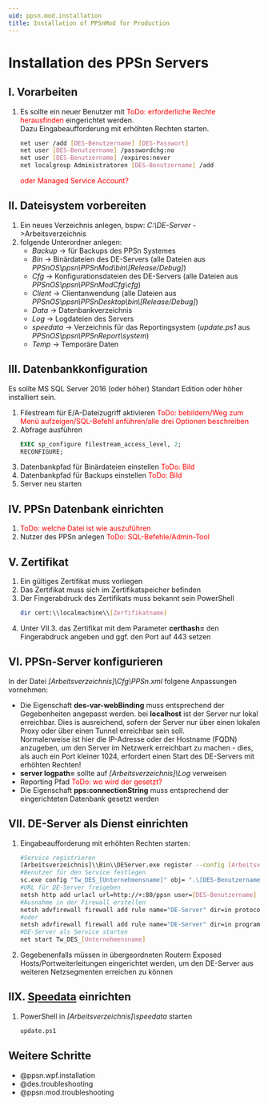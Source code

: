 ```yaml
---
uid: ppsn.mod.installation
title: Installation of PPSnMod for Production
---
```


# Installation des PPSn Servers

## I. Vorarbeiten

1. Es sollte ein neuer Benutzer mit <span style="color:red">ToDo: erforderliche Rechte herausfinden</span> eingerichtet werden.  
   Dazu Eingabeaufforderung mit erhöhten Rechten starten.
   ```bash
   net user /add [DES-Benutzername] [DES-Passwort]
   net user [DES-Benutzername] /passwordchg:no
   net user [DES-Benutzername] /expires:never
   net localgroup Administratoren [DES-Benutzername] /add
   ```
   <span style="color:red">oder Managed Service Account?</span>

## II. Dateisystem vorbereiten

1. Ein neues Verzeichnis anlegen, bspw: <i>C:\DE-Server</i> ->Arbeitsverzeichnis
2. folgende Unterordner anlegen:
    * <i>Backup</i> -> für Backups des PPSn Systemes
    * <i>Bin</i> -> Binärdateien des DE-Servers (alle Dateien aus <i>PPSnOS\\ppsn\\PPSnMod\\bin\\[Release/Debug]</i>)
    * <i>Cfg</i> -> Konfigurationsdateien des DE-Servers (alle Dateien aus <i>PPSnOS\\ppsn\\PPSnModCfg\\cfg</i>)
    * <i>Client</i> -> Clientanwendung (alle Dateien aus <i>PPSnOS\\ppsn\\PPSnDesktop\\bin\\[Release/Debug]</i>)
    * <i>Data</i> -> Datenbankverzeichnis
    * <i>Log</i> -> Logdateien des Servers
    * <i>speedata</i> -> Verzeichnis für das Reportingsystem (<i>update.ps1</i> aus <i>PPSnOS\\ppsn\\PPSnReport\\system</i>)
    * <i>Temp</i> -> Temporäre Daten

## III. Datenbankkonfiguration

Es sollte MS SQL Server 2016 (oder höher) Standart Edition oder höher installiert sein.

1. Filestream für E/A-Dateizugriff aktivieren <span style="color:red">ToDo: bebildern/Weg zum Menü aufzeigen/SQL-Befehl anführen/alle drei Optionen beschreiben</span>
2. Abfrage ausführen
    ```sql
    EXEC sp_configure filestream_access_level, 2;
    RECONFIGURE;
    ```
3. Datenbankpfad für Binärdateien einstellen <span style="color:red">ToDo: Bild</span>
4. Datenbankpfad für Backups einstellen <span style="color:red">ToDo: Bild</span>
5. Server neu starten

## IV. PPSn Datenbank einrichten

1. <span style="color:red">ToDo: welche Datei ist wie auszuführen</span>
2. Nutzer des PPSn anlegen <span style="color:red">ToDo: SQL-Befehle/Admin-Tool</span>

## V. Zertifikat

1. Ein gültiges Zertifikat muss vorliegen
2. Das Zertifikat muss sich im Zertifikatspeicher befinden
3. Der Fingerabdruck des Zertifikats muss bekannt sein
   PowerShell
   ```bash
   dir cert:\\localmachine\\[Zerfifikatname]
   ```
4. Unter VII.3. das Zertifikat mit dem Parameter <b>certhash=</b> den Fingerabdruck angeben und ggf. den Port auf 443 setzen

## VI. PPSn-Server konfigurieren

In der Datei <i>[Arbeitsverzeichnis]\\Cfg\\PPSn.xml</i> folgene Anpassungen vornehmen:

* Die Eigenschaft <b>des-var-webBinding</b> muss entsprechend der Gegebenheiten angepasst werden. bei <b>localhost</b> ist der Server nur lokal erreichbar. Dies is ausreichend, sofern der Server nur über einen lokalen Proxy oder über einen Tunnel erreichbar sein soll.  
    Normalerweise ist hier die IP-Adresse oder der Hostname (FQDN) anzugeben, um den Server im Netzwerk erreichbart zu machen - dies, als auch ein Port kleiner 1024, erfordert einen Start des DE-Servers mit erhöhten Rechten!
* <b>server logpath=</b> sollte auf <i>[Arbeitsverzeichnis]\\Log</i> verweisen
* Reporting Pfad <span style="color:red">ToDo: wo wird der gesetzt?</span>
* Die Eigenschaft <b>pps:connectionString</b> muss entsprechend der eingerichteten Datenbank gesetzt werden

## VII. DE-Server als Dienst einrichten

1. Eingabeaufforderung mit erhöhten Rechten starten:
   ```bash
   #Service registrieren
   [Arbeitsverzeichnis]\\Bin\\DEServer.exe register --config [Arbeitsverzeichnis]\\Cfg\\[Config].xml --name [Unternehmensname]
   #Benutzer für den Service festlegen
   sc.exe config "Tw_DES_[Unternehmensname]" obj= ".\[DES-Benutzername]" password= "[DES-Passwort]"
   #URL für DE-Server freigeben
   netsh http add urlacl url=http://+:80/ppsn user=[DES-Benutzername] listen=yes
   #Ausnahme in der Firewall erstellen
   netsh advfirewall firewall add rule name="DE-Server" dir=in protocol=TCP localport=80 action=allow
   #oder
   netsh advfirewall firewall add rule name="DE-Server" dir=in program="[Arbeitsverzeichnis]\\Bin\\DE-Server.exe" action=allow
   #DE-Server als Service starten
   net start Tw_DES_[Unternehmensname]
   ```
2. Gegebenenfalls müssen in übergeordneten Routern Exposed Hosts/Portweiterleitungen eingerichtet werden, um den DE-Server aus weiteren Netzsegmenten erreichen zu können

## IIX. [Speedata](https://www.speedata.de) einrichten

1. PowerShell in <i>[Arbeitsverzeichnis]\\speedata</i> starten
   ```bash
   update.ps1
   ```

## Weitere Schritte

* @ppsn.wpf.installation
* @des.troubleshooting 
* @ppsn.mod.troubleshooting
